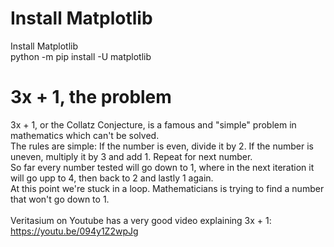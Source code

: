 # Install Matplotlib

Install Matplotlib\
python -m pip install -U matplotlib

# 3x + 1, the problem
3x + 1, or the Collatz Conjecture, is a famous and "simple" problem in mathematics which can't be solved. \
The rules are simple: If the number is even, divide it by 2. If the number is uneven, multiply it by 3 and add 1. Repeat for next number.\
So far every number tested will go down to 1, where in the next iteration it will go upp to 4, then back to 2 and lastly 1 again. \
At this point we're stuck in a loop. Mathematicians is trying to find a number that won't go down to 1.\
\
Veritasium on Youtube has a very good video explaining 3x + 1: https://youtu.be/094y1Z2wpJg
